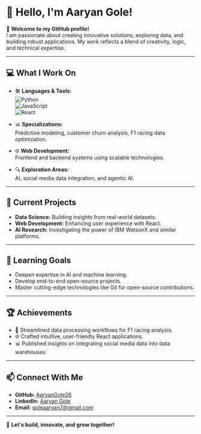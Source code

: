 # 👋 Hello, I'm Aaryan Gole!

🌟 **Welcome to my GitHub profile!**  
I am passionate about creating innovative solutions, exploring data, and building robust applications. My work reflects a blend of creativity, logic, and technical expertise.

---

## 💻 **What I Work On**
- 🛠️ **Languages & Tools:**  
  ![Python](https://img.shields.io/badge/Python-3776AB?style=for-the-badge&logo=python&logoColor=white)  
  ![JavaScript](https://img.shields.io/badge/JavaScript-F7DF1E?style=for-the-badge&logo=javascript&logoColor=black)  
  ![React](https://img.shields.io/badge/React-61DAFB?style=for-the-badge&logo=react&logoColor=black)

- 📊 **Specializations:**  
  Predictive modeling, customer churn analysis, F1 racing data optimization.  

- 🌐 **Web Development:**  
  Frontend and backend systems using scalable technologies.

- 🔍 **Exploration Areas:**  
  AI, social media data integration, and agentic AI.

---

## 🚀 **Current Projects**
- **Data Science:** Building insights from real-world datasets.  
- **Web Development:** Enhancing user experience with React.  
- **AI Research:** Investigating the power of IBM WatsonX and similar platforms.

---

## 🌱 **Learning Goals**
- Deepen expertise in AI and machine learning.  
- Develop end-to-end open-source projects.  
- Master cutting-edge technologies like Git for open-source contributions.

---

## 🏆 **Achievements**
- 🚗 Streamlined data processing workflows for F1 racing analysis.  
- 🌐 Crafted intuitive, user-friendly React applications.  
- 📊 Published insights on integrating social media data into data warehouses.

---

## 📫 **Connect With Me**
- **GitHub:** [AaryanGole26](https://github.com/AaryanGole26)  
- **LinkedIn:** [Aaryan Gole](www.linkedin.com/in/aaryan-gole)  
- **Email:** goleaaryan7@gmail.com

---

🌟 **Let's build, innovate, and grow together!**  
